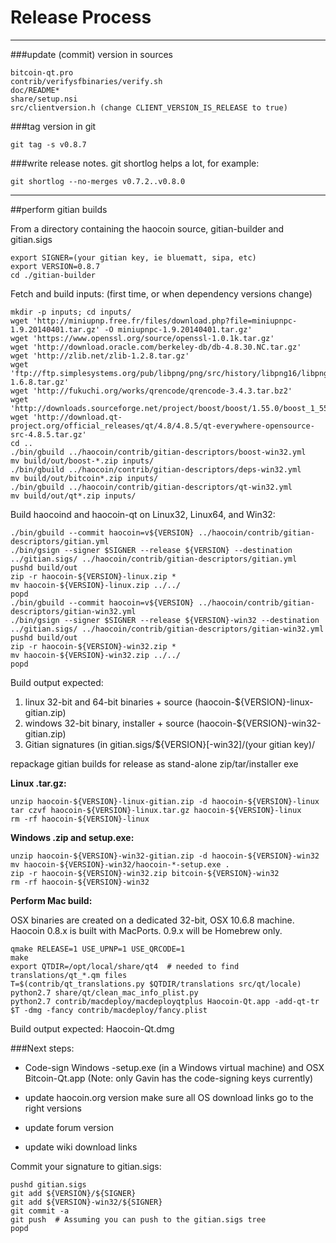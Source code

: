 Release Process
====================

* * *

###update (commit) version in sources


	bitcoin-qt.pro
	contrib/verifysfbinaries/verify.sh
	doc/README*
	share/setup.nsi
	src/clientversion.h (change CLIENT_VERSION_IS_RELEASE to true)

###tag version in git

	git tag -s v0.8.7

###write release notes. git shortlog helps a lot, for example:

	git shortlog --no-merges v0.7.2..v0.8.0

* * *

##perform gitian builds

 From a directory containing the haocoin source, gitian-builder and gitian.sigs
  
	export SIGNER=(your gitian key, ie bluematt, sipa, etc)
	export VERSION=0.8.7
	cd ./gitian-builder

 Fetch and build inputs: (first time, or when dependency versions change)

	mkdir -p inputs; cd inputs/
	wget 'http://miniupnp.free.fr/files/download.php?file=miniupnpc-1.9.20140401.tar.gz' -O miniupnpc-1.9.20140401.tar.gz'
	wget 'https://www.openssl.org/source/openssl-1.0.1k.tar.gz'
	wget 'http://download.oracle.com/berkeley-db/db-4.8.30.NC.tar.gz'
	wget 'http://zlib.net/zlib-1.2.8.tar.gz'
	wget 'ftp://ftp.simplesystems.org/pub/libpng/png/src/history/libpng16/libpng-1.6.8.tar.gz'
	wget 'http://fukuchi.org/works/qrencode/qrencode-3.4.3.tar.bz2'
	wget 'http://downloads.sourceforge.net/project/boost/boost/1.55.0/boost_1_55_0.tar.bz2'
	wget 'http://download.qt-project.org/official_releases/qt/4.8/4.8.5/qt-everywhere-opensource-src-4.8.5.tar.gz'
	cd ..
	./bin/gbuild ../haocoin/contrib/gitian-descriptors/boost-win32.yml
	mv build/out/boost-*.zip inputs/
	./bin/gbuild ../haocoin/contrib/gitian-descriptors/deps-win32.yml
	mv build/out/bitcoin*.zip inputs/
	./bin/gbuild ../haocoin/contrib/gitian-descriptors/qt-win32.yml
	mv build/out/qt*.zip inputs/

 Build haocoind and haocoin-qt on Linux32, Linux64, and Win32:
  
	./bin/gbuild --commit haocoin=v${VERSION} ../haocoin/contrib/gitian-descriptors/gitian.yml
	./bin/gsign --signer $SIGNER --release ${VERSION} --destination ../gitian.sigs/ ../haocoin/contrib/gitian-descriptors/gitian.yml
	pushd build/out
	zip -r haocoin-${VERSION}-linux.zip *
	mv haocoin-${VERSION}-linux.zip ../../
	popd
	./bin/gbuild --commit haocoin=v${VERSION} ../haocoin/contrib/gitian-descriptors/gitian-win32.yml
	./bin/gsign --signer $SIGNER --release ${VERSION}-win32 --destination ../gitian.sigs/ ../haocoin/contrib/gitian-descriptors/gitian-win32.yml
	pushd build/out
	zip -r haocoin-${VERSION}-win32.zip *
	mv haocoin-${VERSION}-win32.zip ../../
	popd

  Build output expected:

  1. linux 32-bit and 64-bit binaries + source (haocoin-${VERSION}-linux-gitian.zip)
  2. windows 32-bit binary, installer + source (haocoin-${VERSION}-win32-gitian.zip)
  3. Gitian signatures (in gitian.sigs/${VERSION}[-win32]/(your gitian key)/

repackage gitian builds for release as stand-alone zip/tar/installer exe

**Linux .tar.gz:**

	unzip haocoin-${VERSION}-linux-gitian.zip -d haocoin-${VERSION}-linux
	tar czvf haocoin-${VERSION}-linux.tar.gz haocoin-${VERSION}-linux
	rm -rf haocoin-${VERSION}-linux

**Windows .zip and setup.exe:**

	unzip haocoin-${VERSION}-win32-gitian.zip -d haocoin-${VERSION}-win32
	mv haocoin-${VERSION}-win32/haocoin-*-setup.exe .
	zip -r haocoin-${VERSION}-win32.zip bitcoin-${VERSION}-win32
	rm -rf haocoin-${VERSION}-win32

**Perform Mac build:**

  OSX binaries are created on a dedicated 32-bit, OSX 10.6.8 machine.
  Haocoin 0.8.x is built with MacPorts.  0.9.x will be Homebrew only.

	qmake RELEASE=1 USE_UPNP=1 USE_QRCODE=1
	make
	export QTDIR=/opt/local/share/qt4  # needed to find translations/qt_*.qm files
	T=$(contrib/qt_translations.py $QTDIR/translations src/qt/locale)
	python2.7 share/qt/clean_mac_info_plist.py
	python2.7 contrib/macdeploy/macdeployqtplus Haocoin-Qt.app -add-qt-tr $T -dmg -fancy contrib/macdeploy/fancy.plist

 Build output expected: Haocoin-Qt.dmg

###Next steps:

* Code-sign Windows -setup.exe (in a Windows virtual machine) and
  OSX Bitcoin-Qt.app (Note: only Gavin has the code-signing keys currently)

* update haocoin.org version
  make sure all OS download links go to the right versions

* update forum version

* update wiki download links

Commit your signature to gitian.sigs:

	pushd gitian.sigs
	git add ${VERSION}/${SIGNER}
	git add ${VERSION}-win32/${SIGNER}
	git commit -a
	git push  # Assuming you can push to the gitian.sigs tree
	popd

